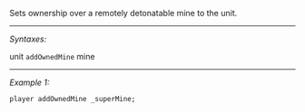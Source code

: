 Sets ownership over a remotely detonatable mine to the unit.


---
*Syntaxes:*

unit `addOwnedMine` mine

---
*Example 1:*

```sqf
player addOwnedMine _superMine;
```